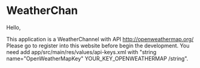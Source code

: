 # WeatherChan

Hello,

This application is a WeatherChannel with API http://openweathermap.org/
Please go to register into this website before begin the development. 
You need add app/src/main/res/values/api-keys.xml with "string name="OpenWeatherMapKey" YOUR_KEY_OPENWEATHERMAP /string".

